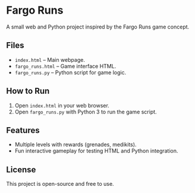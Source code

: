 # Fargo Runs

A small web and Python project inspired by the Fargo Runs game concept.

## Files

- `index.html` – Main webpage.  
- `fargo_runs.html` – Game interface HTML.  
- `fargo_runs.py` – Python script for game logic.

## How to Run

1. Open `index.html` in your web browser.  
2. Open `fargo_runs.py` with Python 3 to run the game script.

## Features

- Multiple levels with rewards (grenades, medikits).  
- Fun interactive gameplay for testing HTML and Python integration.

## License

This project is open-source and free to use.

